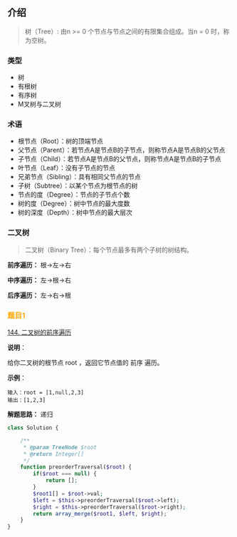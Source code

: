## 介绍

> 树（Tree）: 由n >= 0 个节点与节点之间的有限集合组成。当n = 0 时，称为空树。

### 类型

* 树
* 有根树
* 有序树
* M叉树与二叉树

### 术语

* 根节点（Root）：树的顶端节点
* 父节点（Parent）：若节点A是节点B的子节点，则称节点A是节点B的父节点
* 子节点（Child）：若节点A是节点B的父节点，则称节点A是节点B的子节点
* 叶节点（Leaf）：没有子节点的节点
* 兄弟节点（Sibling）：具有相同父节点的节点
* 子树（Subtree）：以某个节点为根节点的树
* 节点的度（Degree）：节点的子节点个数
* 树的度（Degree）：树中节点的最大度数
* 树的深度（Depth）：树中节点的最大层次

### 二叉树

> 二叉树（Binary Tree）：每个节点最多有两个子树的树结构。

**前序遍历：**
根->左->右

**中序遍历：**
左->根->右

**后序遍历：**
左->右->根

### <font style="color:orange"> 题目1 </font>

[144. 二叉树的前序遍历](https://leetcode.cn/problems/binary-tree-preorder-traversal)

**说明**：

给你二叉树的根节点 root ，返回它节点值的 前序 遍历。

**示例**：

```
输入：root = [1,null,2,3]
输出：[1,2,3]
```

**解题思路：** 递归

```php
class Solution {

    /**
     * @param TreeNode $root
     * @return Integer[]
     */
    function preorderTraversal($root) {
        if($root === null) {
            return [];
        }
        $root1[] = $root->val;
        $left = $this->preorderTraversal($root->left);
        $right = $this->preorderTraversal($root->right);
        return array_merge($root1, $left, $right);
    }
}
```
